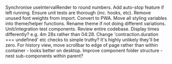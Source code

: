 Synchronise useIntervalRender to round numbers.
Add auto-stop feature if left running.
Ensure unit tests are thorough (inc. hooks, etc).
Remove unused font weights from import.
Convert to PWA.
Move all styling variables into theme/helper functions.
Rename theme if not doing different variations.
Unit/integration test components.
Review entire codebase.
Display times differently? e.g. 4m 28s rather than 04:28.
Change 'contraction.duration === undefined' etc checks to simple truthy? It's highly unlikely they'll be zero.
For history view, move scrollbar to edge of page rather than within container - looks better on desktop.
Improve component folder structure - nest sub-components within parent?
